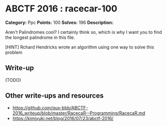 # ABCTF 2016 : racecar-100

**Category:** Ppc
**Points:** 100
**Solves:** 196
**Description:**

Aren't Palindromes cool? I certainly think so, which is why I want you to find the longest palindrome in this file.

[HINT] Rchard Hendricks wrote an algorithm using one way to solve this problem

## Write-up

(TODO)

## Other write-ups and resources

* https://github.com/qux-bbb/ABCTF-2016_writeup/blob/master/RacecaR--Programming/RacecaR.md
* https://kimiyuki.net/blog/2016/07/23/abctf-2016/
